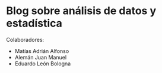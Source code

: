 # Blog sobre análisis de datos y estadística

Colaboradores:
+ Matías Adrián Alfonso
+ Alemán Juan Manuel
+ Eduardo León Bologna
